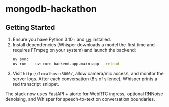 # mongodb-hackathon

## Getting Started

1. Ensure you have Python 3.10+ and [uv](https://github.com/astral-sh/uv) installed.
2. Install dependencies (Whisper downloads a model the first time and requires FFmpeg on your system) and launch the backend:
   ```bash
   uv sync
   uv run -- uvicorn backend.app.main:app --reload
   ```
3. Visit `http://localhost:8000/`, allow camera/mic access, and monitor the server logs. After each conversation (8 s of silence), Whisper prints a red transcript snippet.

The stack now uses FastAPI + aiortc for WebRTC ingress, optional RNNoise denoising, and Whisper for speech-to-text on conversation boundaries.

